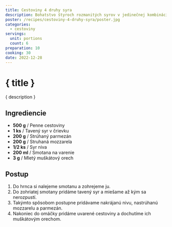 ```yaml
---
title: Cestoviny 4 druhy syra
description: Bohatstvo štyroch rozmanitých syrov v jedinečnej kombinácii.
poster: /recipes/cestoviny-4-druhy-syra/poster.jpg
categories:
  - cestoviny
servings:
  unit: portions
  count: 6
preparation: 10
cooking: 30
date: 2022-12-28
---
```


# { title }

{ description }

## Ingrediencie

- **500 g** / Penne cestoviny
- **1 ks** / Tavený syr v črievku
- **200 g** / Strúhaný parmezán
- **200 g** / Struhaná mozzarela
- **1/2 ks** / Syr niva
- **200 ml** / Smotana na varenie
- **3 g** / Mletý muškátový orech

## Postup

1. Do hrnca si nalejeme smotanu a zohrejeme ju.
2. Do zohriatej smotany pridáme tavený syr a miešame až kým sa nerozpustí.
3. Takýmto spôsobom postupne pridávame nakrájanú nivu, nastrúhanú mozzarelu a parmezán.
4. Nakoniec do omáčky pridáme uvarené cestoviny a dochutíme ich muškátovým orechom.
